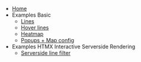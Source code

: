 * [Home](/)
* Examples Basic
    * [Lines](/example2.md)
    * [Hover lines](/example3.md)
    * [Heatmap](/example4.md)
    * [Popups + Map config](/example5.md)
* Examples HTMX Interactive Serverside Rendering
    * [Serverside line filter](/example6.md)